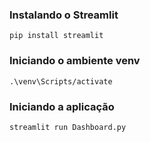 
### Instalando o Streamlit
```
pip install streamlit
```

### Iniciando o ambiente venv
```
.\venv\Scripts/activate
```


### Iniciando a aplicação
```
streamlit run Dashboard.py
```